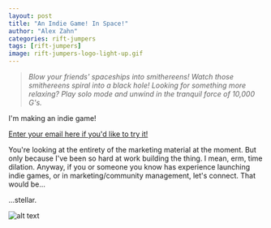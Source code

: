 ```yaml
---
layout: post
title: "An Indie Game! In Space!"
author: "Alex Zahn"
categories: rift-jumpers
tags: [rift-jumpers]
image: rift-jumpers-logo-light-up.gif
---
```


> *Blow your friends' spaceships into smithereens! Watch those smithereens spiral into a black hole! Looking for something more relaxing? Play solo mode and unwind in the tranquil force of 10,000 G's.*

I'm making an indie game!

[Enter your email here if you'd like to try it!](https://forms.gle/eUjrDdLqroVnfcLn6)

You're looking at the entirety of the marketing material at the moment. But only because I've been so hard at work building the thing. I mean, erm, time dilation. Anyway, if you or someone you know has experience launching indie games, or in marketing/community management, let's connect. That would be...

...stellar.

![alt text](https://alexzahnaudio.com/assets/img/rift-jumper-laser.gif "Purple player nearly melted.")
